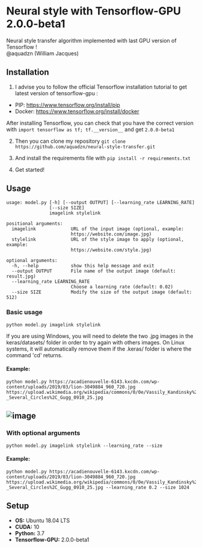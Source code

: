 # Neural style with Tensorflow-GPU 2.0.0-beta1

Neural style transfer algorithm implemented with last GPU version of Tensorflow ! <br>
@aquadzn (William Jacques)

## Installation

1) I advise you to follow the official Tensorflow installation tutorial to get latest version of tensorflow-gpu :
* PIP: https://www.tensorflow.org/install/pip
* Docker: https://www.tensorflow.org/install/docker

After installing Tensorflow, you can check that you have the correct version with ```import tensorflow as tf; tf.__version__``` and get ```2.0.0-beta1```

2) Then you can clone my repository ```git clone https://github.com/aquadzn/neural-style-transfer.git```

3) And install the requirements file with ```pip install -r requirements.txt```

4) Get started!

## Usage

```
usage: model.py [-h] [--output OUTPUT] [--learning_rate LEARNING_RATE]
                [--size SIZE]
                imagelink stylelink

positional arguments:
  imagelink             URL of the input image (optional, example:
                        https://website.com/image.jpg)
  stylelink             URL of the style image to apply (optional, example:
                        https://website.com/style.jpg)

optional arguments:
  -h, --help            show this help message and exit
  --output OUTPUT       File name of the output image (default: result.jpg)
  --learning_rate LEARNING_RATE
                        Choose a learning rate (default: 0.02)
  --size SIZE           Modify the size of the output image (default: 512)
```
### Basic usage
```python model.py imagelink stylelink```

If you are using Windows, you will need to delete the two .jpg images in the keras/datasets/ folder in order to try again with others images.
On Linux systems, it will automatically remove them if the .keras/ folder is where the command 'cd' returns.

#### Example:
```
python model.py https://acadienouvelle-6143.kxcdn.com/wp-content/uploads/2019/03/lion-3049884_960_720.jpg https://upload.wikimedia.org/wikipedia/commons/0/0e/Vassily_Kandinsky%2C_1926_-_Several_Circles%2C_Gugg_0910_25.jpg
```
![image](https://i.imgur.com/0NPjxRo.jpg "Exemple")
---
### With optional arguments
```python model.py imagelink stylelink --learning_rate --size```

#### Example:
```
python model.py https://acadienouvelle-6143.kxcdn.com/wp-content/uploads/2019/03/lion-3049884_960_720.jpg https://upload.wikimedia.org/wikipedia/commons/0/0e/Vassily_Kandinsky%2C_1926_-_Several_Circles%2C_Gugg_0910_25.jpg --learning_rate 0.2 --size 1024
```

## Setup

* **OS:** Ubuntu 18.04 LTS
* **CUDA:** 10
* **Python:** 3.7
* **Tensorflow-GPU:** 2.0.0-beta1

